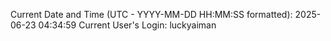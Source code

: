 Current Date and Time (UTC - YYYY-MM-DD HH:MM:SS formatted): 2025-06-23 04:34:59
Current User's Login: luckyaiman
